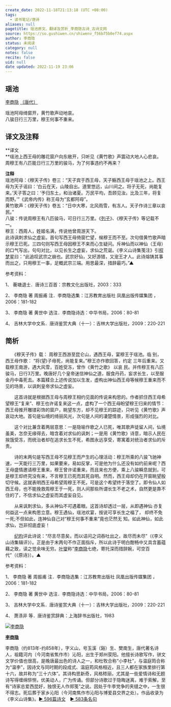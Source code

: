 ```yaml
---
create_date: 2022-11-18T21:13:18 (UTC +08:00)
tags:
  - 读书笔记/唐诗
aliases: null
pagetitle: 瑶池原文、翻译及赏析_李商隐古诗_古诗文网
source: https://so.gushiwen.cn/shiwenv_f56b75b0ef74.aspx
author: 李商隐
status: 未阅读
category: null
notes: false
recite: false
uid: null
date updated: 2022-11-19 23:06
---
```


## 瑶池

[李商隐](https://so.gushiwen.cn/authorv_bc94c92721b8.aspx) [〔唐代〕](https://so.gushiwen.cn/shiwens/default.aspx?cstr=%e5%94%90%e4%bb%a3)

瑶池阿母绮窗开，黄竹歌声动地哀。\
八骏日行三万里，穆王何事不重来。

## 译文及注释

**译文\
**瑶池上西王母的雕花窗户向东敞开，只听见《黄竹歌》声震动大地人心悲哀。\
周穆王有八匹能日行三万里的骏马，为了何事违约不再来？

**注释**\
瑶池阿母：《穆天子传》卷三：“天子宾于西王母，天子觞西王母于瑶池之上。西王母为天子谣曰：‘白云在天，山陵自出。道里悠远，山川间之。将子无死，尚能复来。’天子答之曰：‘予归东土，和治诸夏。万民平均，吾顾见汝。比及三年，将复而野。’”《武帝内传》称王母为“玄都阿母”。\
黄竹歌声：《穆天子传》卷五：“日中大寒，北风雨雪，有冻人。天子作诗三章以哀民。”\
八骏：传说周穆王有八匹骏马，可日行三万里。《[列子](https://so.gushiwen.cn/authorv_de8c4d88daec.aspx)》、《穆天子传》等记载不一。\
穆王：西周人，姓姬名满，传说他曾周游天下。\
此诗讽刺求仙之虚妄。首句写西王母倚窗伫望，候穆王而不至。次句借黄竹歌声暗示穆王已死。三四句则写西王母因穆王不来而心生疑问。斥神仙而以神仙（王母）的口气写出，句句对比，以见长生之虚妄，求仙之荒诞。《李义山诗集笺注》引[程梦星](https://so.gushiwen.cn/authorv_37df1648ae11.aspx)曰：“此追叹武宗之崩也。武宗好仙，又好游猎，又宠王才人。此诗熔铸其事而出之，只用穆王一事，足概武宗三端。用思最深，措辞最巧。”▲

参考资料：

1、 蘅塘退士．唐诗三百首：宗教文化出版社，2003：333

2、 李商隐 著 周振甫 注．李商隐选集：江苏教育出版社 凤凰出版传媒集团 ，2006：181-182

3、 李商隐 著 黄世中 选注．李商隐诗选：中华书局，2006：80-81

4、 吉林大学中文系．唐诗鉴赏大典（十一）：吉林大学出版社，2009：220-221

## 简析

　　《穆天子传》载： 周穆王西游至昆仑山，遇西王母，宴穆王于瑶池。临 别，西王母作歌： “将(望)子毋死，尚能复来。”穆王亦作歌回答，约定 三年后重来。又载穆王南游，遇大风雪，百姓受冻，曾作《黄竹之歌》 以哀 民。并传穆王有八匹骏马，日行3万里。晚唐好几个皇帝迷信神仙之道，服食丹药，妄求长生，以至服金丹中毒死去。本篇糅合上述传说加以生发，虚构出神仙西王母等候穆王重来而不见的场景，以讽刺皇帝求仙之虚妄。

　　这首诗就是根据西王母与周穆王相约见面的传说来构思的。作者抓住西王母希望穆王“复来”、穆王也许诺复来这一点，虚构了一个西王母盼望穆王归来的情节：西王母推开雕镂彩饰的窗户，眺望东方，却不见穆王的踪迹，只听见《黄竹歌》声哀动大地。首句是仙境的绮丽风光，次句是人间的凄楚情景，形成强烈的对比。

　　这个对比兼含着两层意思：一是隐喻作歌之人已死，唯其歌声徒留人间，仙境虽美，怎奈无缘得去，暗含着对求仙的讽刺；一是用《黄竹歌》诗意，暗示人民在挨饿受冻，而统治者却在追求长生不死，希图永远享受，寄寓着对统治者求仙的斥责。

　　诗的末两句是写西王母不见穆王而产生的心理活动：穆王所乘的八骏飞驰神速，一天能行三万里，如果要来，易如反掌，可是他为什么还没有如约前来呢？西王母盛情邀请穆王重来，穆王曾许诺重来，而且来也方便，乘上八骏瞬息就到，可是穆王却终究没有来，不言穆王已死而其死自明。然而，西王母却仍在开窗眺望殷切守候。这就表明西王母希望周穆王不死，可是这个希望终于落空了。即令仙人如西王母，也不能挽救周穆王于一死，则人间那些所谓长生不老之术，自然更是靠不住的了，不信求仙之虚妄而其虚妄自见。

　　从来讽刺求仙，多从神仙不可遇着眼。这首诗却透过一层，从即遇神仙 亦复何益这一点来构思立意。穆王遇仙，瑶池欢宴，按说可享长生之福了， 却终不免一死;不但如此，连神仙自己对“穆王何事不重来”竟也茫然无 知。如此神仙，如此求仙，岂非彻底虚妄！

　　[纪昀](https://so.gushiwen.cn/authorv_6fbeeeefce3b.aspx)评此诗说：“尽言尽意矣，而以诘问之词吞吐出之，故尽而未尽”（《李义山诗集辑评》）。正是由于末两句不作正面指斥，所以此诗于明白酣畅中又具含蓄蕴藉之致，读之觉余味无穷。[叶燮](https://so.gushiwen.cn/authorv_3af90870c302.aspx)称“[李商隐](https://so.gushiwen.cn/authorv_bc94c92721b8.aspx)七绝，寄托深而措辞婉，可空百代”（《原诗》）。▲

参考资料：

1、 李商隐 著 周振甫 注．李商隐选集：江苏教育出版社 凤凰出版传媒集团 ，2006：181-182

2、 李商隐 著 黄世中 选注．李商隐诗选：中华书局，2006：80-81

3、 吉林大学中文系．唐诗鉴赏大典（十一）：吉林大学出版社，2009：220-221

4、 萧涤非 等．唐诗鉴赏辞典：上海辞书出版社，1983

[![李商隐](https://song.gushiwen.cn/authorImg/lishangyin.jpg)](https://so.gushiwen.cn/authorv_bc94c92721b8.aspx)

[**李商隐**](https://so.gushiwen.cn/authorv_bc94c92721b8.aspx)

李商隐（约813年-约858年），字义山，号玉溪（谿）生、樊南生，唐代著名诗人，祖籍河内（今河南省焦作市）沁阳，出生于郑州荥阳。他擅长诗歌写作，骈文文学价值也很高，是晚唐最出色的诗人之一，和杜牧合称“小李杜”，与温庭筠合称为“温李”，因诗文与同时期的段成式、温庭筠风格相近，且三人都在家族里排行第十六，故并称为“三十六体”。其诗构思新奇，风格秾丽，尤其是一些爱情诗和无题诗写得缠绵悱恻，优美动人，广为传诵。但部分诗歌过于隐晦迷离，难于索解，至有“诗家总爱西昆好，独恨无人作郑笺”之说。因处于牛李党争的夹缝之中，一生很不得志。死后葬于家乡沁阳（今河南焦作市沁阳与博爱县交界之处）。作品收录为《李义山诗集》。[► 596篇诗文](https://so.gushiwen.cn/shiwens/default.aspx?astr=%e6%9d%8e%e5%95%86%e9%9a%90)　[► 583条名句](https://so.gushiwen.cn/mingjus/default.aspx?astr=%e6%9d%8e%e5%95%86%e9%9a%90)
